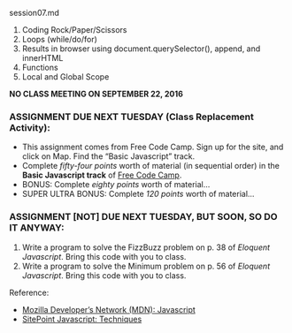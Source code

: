 session07.md

1. Coding Rock/Paper/Scissors
2. Loops (while/do/for)
3. Results in browser using document.querySelector(), append, and innerHTML
4. Functions
5. Local and Global Scope

**NO CLASS MEETING ON SEPTEMBER 22, 2016**

### ASSIGNMENT DUE NEXT TUESDAY (Class Replacement Activity):
- This assignment comes from Free Code Camp. Sign up for the site, and click on Map. Find the “Basic Javascript” track. 
- Complete *fifty-four points* worth of material (in sequential order) in the **Basic Javascript track** of [Free Code Camp](http://freecodecamp.org). 
- BONUS: Complete *eighty points* worth of material…
- SUPER ULTRA BONUS: Complete *120 points* worth of material…

### ASSIGNMENT [NOT] DUE NEXT TUESDAY, BUT SOON, SO DO IT ANYWAY:
1. Write a program to solve the FizzBuzz problem on p. 38 of *Eloquent Javascript*. Bring this code with you to class.
2. Write a program to solve the Minimum problem on p. 56 of *Eloquent Javascript*. Bring this code with you to class. 

Reference:
- [Mozilla Developer’s Network (MDN): Javascript](https://developer.mozilla.org/en-US/docs/Web/JavaScript)
- [SitePoint Javascript: Techniques](https://www.sitepoint.com/javascript/)